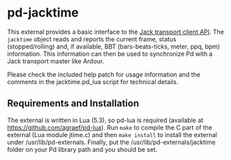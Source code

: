 # pd-jacktime

This external provides a basic interface to the [Jack transport client API][1].
The `jacktime` object reads and reports the current frame, status
(stopped/rolling) and, if available, BBT (bars-beats-ticks, meter, ppq, bpm)
information. This information can then be used to synchronize Pd with a Jack
transport master like Ardour.

Please check the included help patch for usage information and the comments in
the jacktime.pd_lua script for technical details.

[1]: http://jackaudio.org/files/docs/html/transport-design.html

## Requirements and Installation

The external is written in Lua (5.3), so pd-lua is required (available
at <https://github.com/agraef/pd-lua>). Run `make` to compile the C part of
the external (Lua module jtime.c) and then `make install` to install the
external under /usr/lib/pd-externals. Finally, put the
/usr/lib/pd-externals/jacktime folder on your Pd library path and you should
be set.
